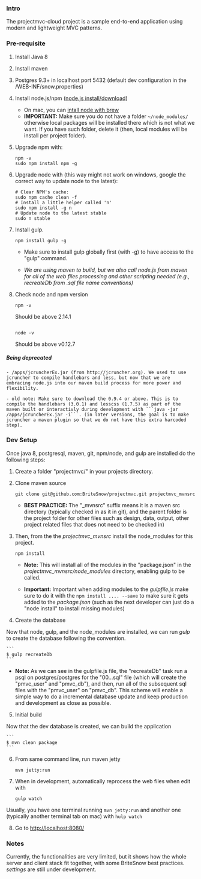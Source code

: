 ### Intro

The projectmvc-cloud project is a sample end-to-end application using modern and lightweight MVC patterns. 

### Pre-requisite

1. Install Java 8

2. Install maven

3. Postgres 9.3+ in localhost port 5432 (default dev configuration in the /WEB-INF/snow.properties)

4. Install node.js/npm ([node.js install/download](https://nodejs.org/en/download/))
    - On mac, you can [intall node with brew](http://blog.teamtreehouse.com/install-node-js-npm-mac)
    - __IMPORTANT:__ Make sure you do not have a folder ```~/node_modules/``` otherwise local packages will be installed there which is not what we want. If you have such folder, delete it (then, local modules will be install per project folder).

5. Upgrade npm with: 

    ```
    npm -v
    sudo npm install npm -g
    ```

6. Upgrade node with (this way might not work on windows, google the correct way to update node to the latest): 

    ```
    # Clear NPM's cache:
    sudo npm cache clean -f 
    # Install a little helper called 'n'
    sudo npm install -g n   
    # Update node to the latest stable
    sudo n stable
    ```

7. Install gulp. 

    ```
    npm install gulp -g
    ```

    - Make sure to install gulp globally first (with -g) to have access to the "gulp" command.

    - _We are using maven to build, but we also call node.js from maven for all of the web files processing and other scripting needed (e.g., recreateDb from .sql file name conventions)_

8. Check node and npm version 

    ```
    npm -v
    ```
    Should be above 2.14.1
    ```

    node -v
    ```
    Should be above v0.12.7

##### Being deprecated

    - /apps/jcruncherEx.jar (from http://jcruncher.org). We used to use jcruncher to compile handlebars and less, but now that we are embracing node.js into our maven build process for more power and flexibility.

    - old note: Make sure to download the 0.9.4 or above. This is to compile the handlebars (3.0.1) and lesscss (1.7.5) as part of the maven built or interactivly during development with ```java -jar /apps/jcruncherEx.jar -i```. (in later versions, the goal is to make jcruncher a maven plugin so that we do not have this extra harcoded step).


### Dev Setup

Once java 8, postgresql, maven, git, npm/node, and gulp are installed do the following steps: 

1. Create a folder "projectmvc/" in your projects directory. 

2. Clone maven source 

    ```
    git clone git@github.com:BriteSnow/projectmvc.git projectmvc_mvnsrc
    ```

   - __BEST PRACTICE:__ The "_mvnsrc" suffix means it is a maven src directory (typically checked in as it in git), and the parent folder is the project folder for other files such as design, data, output, other project related files that does not need to be checked in)

3. Then, from the the *projectmvc_mvnsrc* install the node_modules for this project.

    ```
    npm install
    ```

    - __Note:__ This will install all of the modules in the "package.json" in the *projectmvc_mvnsrc/node_modules* directory, enabling gulp to be called.

    - __Important:__ Important when adding modules to the *gulpfile.js* make sure to do it with the ```npm install .... --save``` to make sure it gets added to the *package.json* (such as the next developer can just do a "node install" to install missing modules)

4. Create the database 

  Now that node, gulp, and the node_modules are installed, we can run *gulp* to create the database following the convention. 

    ```
    $ gulp recreateDb
    ```

  - __Note:__ As we can see in the gulpfile.js file, the "recreateDb" task run a psql on postgres/postgres for the "00...sql" file (which will create the "pmvc_user" and "pmvc_db"), and then, run all of the subsequent sql files with the "pmvc_user" on "pmvc_db". This scheme will enable a simple way to do a incremental database update and keep production and development as close as possible.

5. Initial build

  Now that the dev database is created, we can build the application

    ```
    $ mvn clean package
    ```

6. From same command line, run maven jetty

    ```
    mvn jetty:run
    ```

7. When in development, automatically reprocess the web files when edit with 

    ```
    gulp watch
    ```

Usually, you have one terminal running ```mvn jetty:run``` and another one (typically another terminal tab on mac) with ```hulp watch```

8. Go to [http://localhost:8080/](http://localhost:8080/)

### Notes

Currently, the functionalities are very limited, but it shows how the whole server and client stack fit together, with some BriteSnow best practices. *settings* are still under development. 

